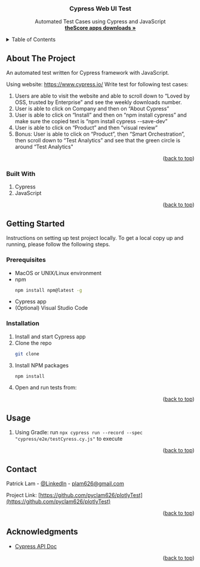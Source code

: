<a name="readme-top"></a>
<br />
  <h3 align="center">Cypress Web UI Test</h3>

  <p align="center">
    Automated Test Cases using Cypress and JavaScript
    <br />
    <a href="https://get.thescore.com/"><strong>theScore apps downloads »</strong></a>
    <br />
  </p>
</div>

<details>
  <summary>Table of Contents</summary>
  <ol>
    <li>
      <a href="#about-the-project">About The Project</a>
      <ul>
        <li><a href="#built-with">Built With</a></li>
      </ul>
    </li>
    <li>
      <a href="#getting-started">Getting Started</a>
      <ul>
        <li><a href="#prerequisites">Prerequisites</a></li>
        <li><a href="#installation">Installation</a></li>
      </ul>
    </li>
    <li><a href="#usage">Usage</a></li>
    <li><a href="#contact">Contact</a></li>
    <li><a href="#acknowledgments">Acknowledgments</a></li>
  </ol>
</details>

## About The Project

An automated test written for Cypress framework with JavaScript.

Using website: https://www.cypress.io/
Write test for following test cases:
1. Users are able to visit the website and able to scroll down to “Loved by OSS, trusted by Enterprise” and see the weekly downloads number.
2. User is able to click on Company and then on “About Cypress”
3. User is able to click on “Install” and then on “npm install cypress” and make sure the copied text is “npm install cypress --save-dev”
4. User is able to click on “Product” and then “visual review”
5. Bonus: User is able to click on “Product”, then “Smart Orchestration”, then scroll down to “Test Analytics” and see that the green circle is around “Test Analytics"

<p align="right">(<a href="#readme-top">back to top</a>)</p>

### Built With

1. Cypress
2. JavaScript

<p align="right">(<a href="#readme-top">back to top</a>)</p>

## Getting Started

Instructions on setting up test project locally. To get a local copy up and running, please follow the following steps.

### Prerequisites
* MacOS or UNIX/Linux environment
* npm
  ```sh
  npm install npm@latest -g
  ```
* Cypress app
* (Optional) Visual Studio Code

### Installation

1. Install and start Cypress app
2. Clone the repo
   ```sh
   git clone 
   ```
3. Install NPM packages
   ```sh
   npm install
   ```
4. Open and run tests from:

<p align="right">(<a href="#readme-top">back to top</a>)</p>

## Usage

1. Using Gradle: run `npx cypress run --record --spec "cypress/e2e/testCyress.cy.js"` to execute

<p align="right">(<a href="#readme-top">back to top</a>)</p>

## Contact

Patrick Lam - [@LinkedIn](https://www.linkedin.com/in/patrick-lam-a0a46b10a/) - plam626@gmail.com

Project Link: [https://github.com/pyclam626/plotlyTest](https://github.com/pyclam626/plotlyTest)

<p align="right">(<a href="#readme-top">back to top</a>)</p>

## Acknowledgments
* [Cypress API Doc](https://docs-vercel.cypress.io/api/table-of-contents)

<p align="right">(<a href="#readme-top">back to top</a>)</p>
